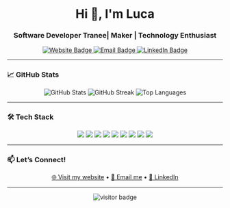 <!-- Profile README inspired by ls-dev.tech -->

<h1 align="center">Hi 👋, I'm Luca</h1>
<h3 align="center">Software Developer Tranee| Maker | Technology Enthusiast</h3>

<p align="center">
  <a href="https://ls-dev.tech" target="_blank">
    <img src="https://img.shields.io/badge/Website-ls--dev.tech-blue?style=for-the-badge&logo=google-chrome" alt="Website Badge"/>
  </a>
  <a href="mailto:luca.stalder@ls-dev.tech">
    <img src="https://img.shields.io/badge/Email-hello@ls--dev.tech-red?style=for-the-badge&logo=gmail" alt="Email Badge"/>
  </a>
  <a href="https://www.linkedin.com/in/luca-stalder-189a91287/" target="_blank">
    <img src="https://img.shields.io/badge/LinkedIn-Luca Stalder-blue?style=for-the-badge&logo=linkedin" alt="LinkedIn Badge"/>
  </a>
</p>

---

### 📈 GitHub Stats

<p align="center">
  <img src="https://github-readme-stats.vercel.app/api?username=marlow3130&show_icons=true&theme=radical" alt="GitHub Stats" />
  <img src="https://github-readme-streak-stats.herokuapp.com?user=marlow3130&theme=radical" alt="GitHub Streak" />
  <img src="https://github-readme-stats.vercel.app/api/top-langs/?username=marlow3130&layout=compact&theme=radical" alt="Top Languages" />
</p>

---

### 🛠️ Tech Stack

<p align="center">
  <img src="https://img.shields.io/badge/-JavaScript-black?style=flat-square&logo=javascript" />
  <img src="https://img.shields.io/badge/-TypeScript-007ACC?style=flat-square&logo=typescript" />
  <img src="https://img.shields.io/badge/-React-20232A?style=flat-square&logo=react" />
  <img src="https://img.shields.io/badge/-Node.js-43853D?style=flat-square&logo=node-dot-js" />
  <img src="https://img.shields.io/badge/-Next.js-black?style=flat-square&logo=next.js" />
  <img src="https://img.shields.io/badge/-Tailwind_CSS-38B2AC?style=flat-square&logo=tailwind-css" />
  <img src="https://img.shields.io/badge/-Docker-2496ED?style=flat-square&logo=docker" />
  <img src="https://img.shields.io/badge/-AWS-232F3E?style=flat-square&logo=amazon-aws" />
  <img src="https://img.shields.io/badge/-MongoDB-47A248?style=flat-square&logo=mongodb" />
</p>

---


### 📫 Let’s Connect!

<p align="center">
  <a href="https://ls-dev.tech">🌐 Visit my website</a> •
  <a href="mailto:luca.stalder@ls-dev.tech">📧 Email me</a> •
  <a href="https://www.linkedin.com/in/luca-stalder-189a91287/">💼 LinkedIn</a>
</p>

---

<p align="center">
  <img src="https://visitor-badge.laobi.icu/badge?page_id=marlow3130" alt="visitor badge"/>
</p>
